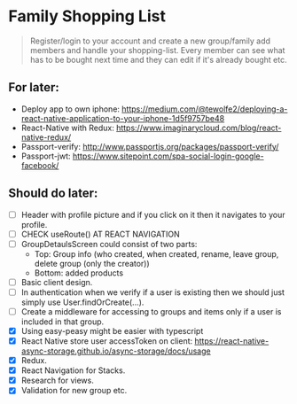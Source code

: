 # Family Shopping List

> Register/login to your account and create a new group/family add members and handle your shopping-list. Every member can see what has to be bought next time and they can edit if it's already bought etc.

## For later:

-   Deploy app to own iphone: https://medium.com/@tewolfe2/deploying-a-react-native-application-to-your-iphone-1d5f9757be48
-   React-Native with Redux: https://www.imaginarycloud.com/blog/react-native-redux/
-   Passport-verify: http://www.passportjs.org/packages/passport-verify/
-   Passport-jwt: https://www.sitepoint.com/spa-social-login-google-facebook/

## Should do later:

-   [ ] Header with profile picture and if you click on it then it navigates to your profile.
-   [ ] CHECK useRoute() AT REACT NAVIGATION
-   [ ] GroupDetaulsScreen could consist of two parts:
    -   Top: Group info (who created, when created, rename, leave group, delete group (only the creator))
    -   Bottom: added products
-   [ ] Basic client design.
-   [ ] In authentication when we verify if a user is existing then we should just simply use User.findOrCreate(...).
-   [ ] Create a middleware for accessing to groups and items only if a user is included in that group.
-   [x] Using easy-peasy might be easier with typescript
-   [x] React Native store user accessToken on client: https://react-native-async-storage.github.io/async-storage/docs/usage
-   [x] Redux.
-   [x] React Navigation for Stacks.
-   [x] Research for views.
-   [x] Validation for new group etc.
